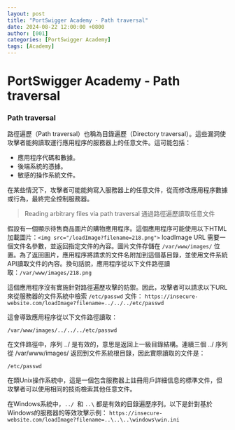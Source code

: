 ```yaml
---
layout: post
title: "PortSwigger Academy - Path traversal"
date: 2024-08-22 12:00:00 +0800
author: [001]
categories: [PortSwigger Academy]
tags: [Academy]
---
```



# PortSwigger Academy - Path traversal

### Path traversal
路徑遍歷（Path traversal）也稱為目錄遍歷（Directory traversal）。這些漏洞使攻擊者能夠讀取運行應用程序的服務器上的任意文件。這可能包括：

* 應用程序代碼和數據。
* 後端系統的憑據。
* 敏感的操作系統文件。

在某些情況下，攻擊者可能能夠寫入服務器上的任意文件，從而修改應用程序數據或行為，最終完全控制服務器。

> Reading arbitrary files via path traversal
通過路徑遍歷讀取任意文件

假設有一個顯示待售商品圖片的購物應用程序。這個應用程序可能使用以下HTML加載圖片：`<img src="/loadImage?filename=218.png">`
loadImage URL 需要一個文件名參數，並返回指定文件的內容。圖片文件存儲在 `/var/www/images/` 位置。為了返回圖片，應用程序將請求的文件名附加到這個基目錄，並使用文件系統API讀取文件的內容。換句話說，應用程序從以下文件路徑讀取：`/var/www/images/218.png`

這個應用程序沒有實施針對路徑遍歷攻擊的防禦。因此，攻擊者可以請求以下URL來從服務器的文件系統中檢索 `/etc/passwd` 文件：
`https://insecure-website.com/loadImage?filename=../../../etc/passwd`

這會導致應用程序從以下文件路徑讀取：

```
/var/www/images/../../../etc/passwd
```

在文件路徑中，序列 ../ 是有效的，意思是返回上一級目錄結構。連續三個 ../ 序列從 /var/www/images/ 返回到文件系統根目錄，因此實際讀取的文件是：

```
/etc/passwd
```

在類Unix操作系統中，這是一個包含服務器上註冊用戶詳細信息的標準文件，但攻擊者可以使用相同的技術檢索其他任意文件。

在Windows系統中，`../ `和 `..\` 都是有效的目錄遍歷序列。以下是針對基於Windows的服務器的等效攻擊示例：
`https://insecure-website.com/loadImage?filename=..\..\..\windows\win.ini`








